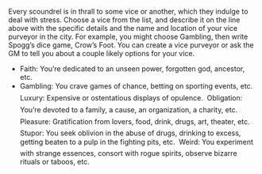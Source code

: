 
Every scoundrel is in thrall to some vice or another, which they indulge to deal
with stress. Choose a vice from the list, and describe it on the line above with
the specific details and the name and location of your vice purveyor in the city.
For example, you might choose Gambling, then write Spogg’s dice game, Crow’s
Foot. You can create a vice purveyor or ask the GM to tell you about a couple
likely options for your vice.


- Faith: You’re dedicated to an unseen power, forgotten god, ancestor, etc.
- Gambling: You crave games of chance, betting on sporting events, etc.
 Luxury: Expensive or ostentatious displays of opulence.
 Obligation: You’re devoted to a family, a cause, an organization, a charity, etc.
 Pleasure: Gratification from lovers, food, drink, drugs, art, theater, etc.
 Stupor: You seek oblivion in the abuse of drugs, drinking to excess, getting
beaten to a pulp in the fighting pits, etc.
 Weird: You experiment with strange essences, consort with rogue spirits,
observe bizarre rituals or taboos, etc.